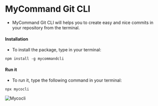 # MyCommand Git CLI

-   MyCommand Git CLI will helps you to create easy and nice commits in your repository from the terminal.


#### Installation

-   To install the package, type in your terminal:

```
npm install -g mycommandcli 
```

#### Run it

-   To run it, type the following command in your terminal:

```
npx mycocli
```

![Mycocli](https://github.com/Othamae/MyCommand-Git-CLI/assets/90536006/d92cd2f5-7666-4f9c-929e-04093bb6a367)
